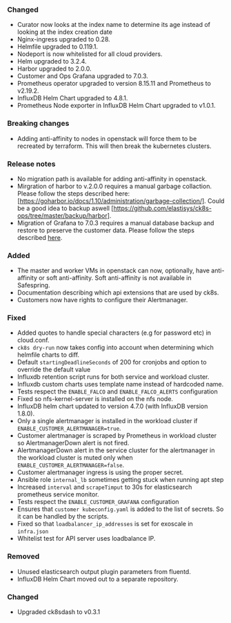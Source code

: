 ### Changed
- Curator now looks at the index name to determine its age instead of looking at the index creation date
- Nginx-ingress upgraded to 0.28.
- Helmfile upgraded to 0.119.1.
- Nodeport is now whitelisted for all cloud providers.
- Helm upgraded to 3.2.4.
- Harbor upgraded to 2.0.0.
- Customer and Ops Grafana upgraded to 7.0.3.
- Prometheus operator upgraded to version 8.15.11 and Prometheus to v2.19.2.
- InfluxDB Helm Chart upgraded to 4.8.1.
- Prometheus Node exporter in InfluxDB Helm Chart upgraded to v1.0.1.

### Breaking changes
- Adding anti-affinity to nodes in openstack will force them to be recreated by terraform. This will then break the kubernetes clusters.

### Release notes
- No migration path is available for adding anti-affinity in openstack.
- Mirgration of harbor to v.2.0.0 requires a manual garbage collaction. Please follow the steps described here: [https://goharbor.io/docs/1.10/administration/garbage-collection/]. Could be a good idea to backup aswell [https://github.com/elastisys/ck8s-ops/tree/master/backup/harbor].
- Migration of Grafana to 7.0.3 requires a manual database backup and restore to preserve the customer data. Please follow the steps described [here](docs/migration.md#service-cluster).

### Added
- The master and worker VMs in openstack can now, optionally, have anti-affinity or soft anti-affinity. Soft anti-affinity is not available in Safespring.
- Documentation describing which api extensions that are used by ck8s.
- Customers now have rights to configure their Alertmanager.

### Fixed
- Added quotes to handle special characters (e.g for password etc) in cloud.conf.
- `ck8s dry-run` now takes config into account when determining which helmfile charts to diff.
- Default `startingDeadlineSeconds` of 200 for cronjobs and option to override the default value 
- Influxdb retention script runs for both service and workload cluster.
- Influxdb custom charts uses template name instead of hardcoded name.
- Tests respect the `ENABLE_FALCO` and `ENABLE_FALCO_ALERTS` configuration
- Fixed so nfs-kernel-server is installed on the nfs node.
- InfluxDB helm chart updated to version 4.7.0 (with InfluxDB version 1.8.0).
- Only a single alertmanager is installed in the workload cluster if `ENABLE_CUSTOMER_ALERTMANAGER=true`.
- Customer alertmanager is scraped by Prometheus in workload cluster so AlertmanagerDown alert is not fired.
- AlertmanagerDown alert in the service cluster for the alertmanager in the workload cluster is muted only when `ENABLE_CUSTOMER_ALERTMANAGER=false`.
- Customer alertmanager ingress is using the proper secret.
- Ansible role `internal_lb` sometimes getting stuck when running apt step
- Increased `interval` and `scrapeTimput` to 30s for elasticsearch prometheus service monitor.
- Tests respect the `ENABLE_CUSTOMER_GRAFANA` configuration
- Ensures that `customer kubeconfig.yaml` is added to the list of secrets. So it can be handled by the scripts.
- Fixed so that `loadbalancer_ip_addresses` is set for exoscale in `infra.json`
- Whitelist test for API server uses loadbalance IP.

### Removed
- Unused elasticsearch output plugin parameters from fluentd.
- InfluxDB Helm Chart moved out to a separate repository.

### Changed
- Upgraded ck8sdash to v0.3.1
